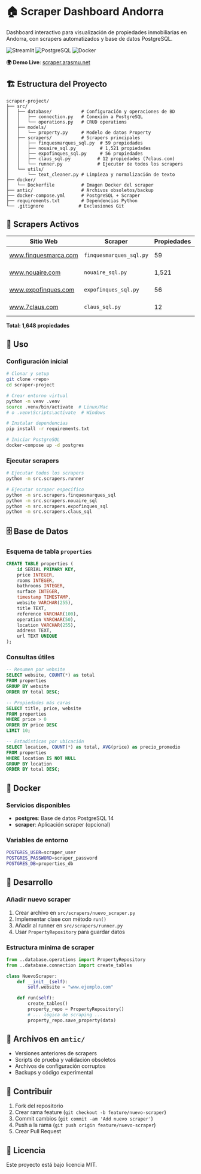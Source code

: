 # 🏠 Scraper Dashboard Andorra

Dashboard interactivo para visualización de propiedades inmobiliarias en Andorra, con scrapers automatizados y base de datos PostgreSQL.

![Streamlit](https://img.shields.io/badge/Streamlit-FF4B4B?style=for-the-badge&logo=streamlit&logoColor=white)
![PostgreSQL](https://img.shields.io/badge/PostgreSQL-316192?style=for-the-badge&logo=postgresql&logoColor=white)
![Docker](https://img.shields.io/badge/Docker-2496ED?style=for-the-badge&logo=docker&logoColor=white)

**🌍 Demo Live**: [scraper.arasmu.net](https://scraper.arasmu.net)

## 🏗️ Estructura del Proyecto

```
scraper-project/
├── src/
│   ├── database/           # Configuración y operaciones de BD
│   │   ├── connection.py   # Conexión a PostgreSQL
│   │   └── operations.py   # CRUD operations
│   ├── models/
│   │   └── property.py     # Modelo de datos Property
│   ├── scrapers/           # Scrapers principales
│   │   ├── finquesmarques_sql.py  # 59 propiedades
│   │   ├── nouaire_sql.py         # 1,521 propiedades
│   │   ├── expofinques_sql.py     # 56 propiedades
│   │   ├── claus_sql.py          # 12 propiedades (7claus.com)
│   │   └── runner.py             # Ejecutor de todos los scrapers
│   └── utils/
│       └── text_cleaner.py # Limpieza y normalización de texto
├── docker/
│   └── Dockerfile          # Imagen Docker del scraper
├── antic/                  # Archivos obsoletos/backup
├── docker-compose.yml      # PostgreSQL + Scraper
├── requirements.txt        # Dependencias Python
└── .gitignore             # Exclusiones Git
```

## 🎯 Scrapers Activos

| Sitio Web            | Scraper                 | Propiedades | Estado         |
| -------------------- | ----------------------- | ----------- | -------------- |
| www.finquesmarca.com | `finquesmarques_sql.py` | 59          | ✅ Funcionando |
| www.nouaire.com      | `nouaire_sql.py`        | 1,521       | ✅ Funcionando |
| www.expofinques.com  | `expofinques_sql.py`    | 56          | ✅ Funcionando |
| www.7claus.com       | `claus_sql.py`          | 12          | ✅ Funcionando |

**Total: 1,648 propiedades**

## 🚀 Uso

### Configuración inicial

```bash
# Clonar y setup
git clone <repo>
cd scraper-project

# Crear entorno virtual
python -m venv .venv
source .venv/bin/activate  # Linux/Mac
# o .venv\Scripts\activate  # Windows

# Instalar dependencias
pip install -r requirements.txt

# Iniciar PostgreSQL
docker-compose up -d postgres
```

### Ejecutar scrapers

```bash
# Ejecutar todos los scrapers
python -m src.scrapers.runner

# Ejecutar scraper específico
python -m src.scrapers.finquesmarques_sql
python -m src.scrapers.nouaire_sql
python -m src.scrapers.expofinques_sql
python -m src.scrapers.claus_sql
```

## 🗄️ Base de Datos

### Esquema de tabla `properties`

```sql
CREATE TABLE properties (
    id SERIAL PRIMARY KEY,
    price INTEGER,
    rooms INTEGER,
    bathrooms INTEGER,
    surface INTEGER,
    timestamp TIMESTAMP,
    website VARCHAR(255),
    title TEXT,
    reference VARCHAR(100),
    operation VARCHAR(50),
    location VARCHAR(255),
    address TEXT,
    url TEXT UNIQUE
);
```

### Consultas útiles

```sql
-- Resumen por website
SELECT website, COUNT(*) as total
FROM properties
GROUP BY website
ORDER BY total DESC;

-- Propiedades más caras
SELECT title, price, website
FROM properties
WHERE price > 0
ORDER BY price DESC
LIMIT 10;

-- Estadísticas por ubicación
SELECT location, COUNT(*) as total, AVG(price) as precio_promedio
FROM properties
WHERE location IS NOT NULL
GROUP BY location
ORDER BY total DESC;
```

## 🐳 Docker

### Servicios disponibles

- **postgres**: Base de datos PostgreSQL 14
- **scraper**: Aplicación scraper (opcional)

### Variables de entorno

```bash
POSTGRES_USER=scraper_user
POSTGRES_PASSWORD=scraper_password
POSTGRES_DB=properties_db
```

## 🔧 Desarrollo

### Añadir nuevo scraper

1. Crear archivo en `src/scrapers/nuevo_scraper.py`
2. Implementar clase con método `run()`
3. Añadir al runner en `src/scrapers/runner.py`
4. Usar `PropertyRepository` para guardar datos

### Estructura mínima de scraper

```python
from ..database.operations import PropertyRepository
from ..database.connection import create_tables

class NuevoScraper:
    def __init__(self):
        self.website = "www.ejemplo.com"

    def run(self):
        create_tables()
        property_repo = PropertyRepository()
        # ... lógica de scraping ...
        property_repo.save_property(data)
```

## 📁 Archivos en `antic/`

- Versiones anteriores de scrapers
- Scripts de prueba y validación obsoletos
- Archivos de configuración corruptos
- Backups y código experimental

## 🤝 Contribuir

1. Fork del repositorio
2. Crear rama feature (`git checkout -b feature/nuevo-scraper`)
3. Commit cambios (`git commit -am 'Add nuevo scraper'`)
4. Push a la rama (`git push origin feature/nuevo-scraper`)
5. Crear Pull Request

## 📄 Licencia

Este proyecto está bajo licencia MIT.

